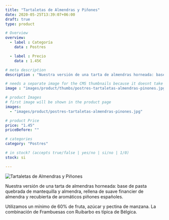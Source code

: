 ```yaml
---
title: "Tartaletas de Almendras y Piñones"
date: 2020-05-25T13:39:07+06:00
draft: true
type: product

# Overview
overview:
  - label : Categoría
    data : Postres

  - label : Precio
    data : 1.45€

# meta description
description : "Nuestra versión de una tarta de almendras horneada: base de pasta quebrada de mantequilla y almendra, rellena de suave financier de almendra y recubierta de aromáticos piñones españoles."

# needs a separate image for the CMS thumbnails because it doesnt take arrays (slideshow images)
image : "images/product/thumbs/postres-tartaletas-almendras-pinones.jpg"

# product Images
# first image will be shown in the product page
images:
  - "images/product/postres-tartaletas-almendras-pinones.jpg"

# product Price
price: "1.45"
priceBefore: ""

# categories
category: "Postres"

# in stock? (accepts true/false | yes/no | si/no | 1/0)
stock: si

---
```

![Tartaletas de Almendras y Piñones](/images/product/postres-tartaletas-almendras-pinones.jpg "Tartaletas de Almendras y Piñones")

Nuestra versión de una tarta de almendras horneada: base de pasta quebrada de mantequilla y almendra, rellena de suave financier de almendra y recubierta de aromáticos piñones españoles.

Utilizamos un mínimo de 60% de fruta, azúcar y pectina de manzana. La combinación de Frambuesas con Ruibarbo es típica de Bélgica.
